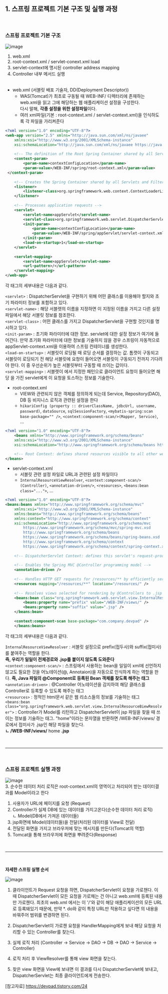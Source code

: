 ## 1. 스프링 프로젝트 기본 구조 및 실행 과정

<br>

### **스프링 프로젝트 기본 구조**

![image](https://user-images.githubusercontent.com/64416833/141065916-fa6fca38-ccee-4b60-aec7-b7c35d6b6836.png)

1. web.xml
2. root-context.xml / servlet-conext.xml load
3. servlet-context에 명시된 controller address mapping
4. Controller 내부 메서드 실행<br><br>

* web.xml (서블릿 배포 기술자, DD(Deployment Descriptor))
    - WAS(Tomcat)가 최초로 구동될 때 WEB-INF/ 디렉터리에 존재하는 web.xml을 읽고 그에 해당하는 웹 애플리케이션 설정을 구성한다. 
    <br>다시 말해, **각종 설정을 위한 설정파일**이다.<br>
    - 여러 xml파일(기본 : root-context.xml / servlet-context.xml)을 인식하도록 각 파일을 가리켜준다

```xml
<?xml version="1.0" encoding="UTF-8"?>
<web-app version="2.5" xmlns="http://java.sun.com/xml/ns/javaee"
    xmlns:xsi="http://www.w3.org/2001/XMLSchema-instance"
    xsi:schemaLocation="http://java.sun.com/xml/ns/javaee https://java.sun.com/xml/ns/javaee/web-app_2_5.xsd">
 
    <!-- The definition of the Root Spring Container shared by all Servlets and Filters -->
    <context-param>
        <param-name>contextConfigLocation</param-name>
        <param-value>/WEB-INF/spring/root-context.xml</param-value>
 </context-param>
 
    <!-- Creates the Spring Container shared by all Servlets and Filters -->
    <listener>
        <listener-class>org.springframework.web.context.ContextLoaderListener</listener-class>
    </listener>
 
    <!-- Processes application requests -->
    <servlet>
        <servlet-name>appServlet</servlet-name>
        <servlet-class>org.springframework.web.servlet.DispatcherServlet</servlet-class>
        <init-param>
            <param-name>contextConfigLocation</param-name>
            <param-value>/WEB-INF/spring/appServlet/servlet-context.xml</param-value>
        </init-param>
        <load-on-startup>1</load-on-startup>
    </servlet>
 
    <servlet-mapping>
        <servlet-name>appServlet</servlet-name>
        <url-pattern>/</url-pattern>
    </servlet-mapping>
</web-app>
```

각 태그의 세부내용은 다음과 같다.

`<servlet>` : DispatcherServlet을 구현하기 위해 어떤 클래스를 이용해야 할지와 초기 파라미터 정보를 포함하고 있다. <br>
`<servlet-name>` : 해당 서블렛의 이름을 지정하면 이 지정된 이름을 가지고 다른 설정 파일에서 해당 서블릿 정보를 참조한다. <br>
`<servlet-class>` : 어떤 클래스를 가지고 DispatcherServlet을 구현할 것인지를 명시하고 있다. <br>
`<init-param>`  : 초기화 파라미터에 대한 정보. servlet에 대한 설정 정보가 여기에 들어간다. 만약 초기화 파라미터에 대한 정보를 기술하지 않을 경우 스프링이 자동적으로 appServlet-context.xml을 이용하여 스프링 컨테이너를 생성한다. <br>
`<load-on-startup>` :  서블릿이 로딩될 때 로딩 순서를 결정하는 값. 톰캣이 구동되고 서블릿이 로딩되기 전 해당 서블릿에 요청이 들어오면 서블릿이 구동되기 전까지 기다려야 한다. 이 중 우선순위가 높은 서블릿부터 구동할 때 쓰이는 값이다. <br>
`<servlet-mapping>` : 서블렛이 <url-pattern>에서 지정한 패턴으로 클라이언트 요청이 들어오면 해당 <servlet-name>을 가진 servlet에게 이 요청을 토스하는 정보를 기술한다. <br>


* root-context.xml
    - VIEW와 관련되지 않은 객체를 정의하게 되는데 Service, Repository(DAO), DB 등 비지니스 로직과 관련된 설정을 한다  
    - `hikariConfig (property :: driverClassName, jdbcUrl, username, passward)`, `dataSource`, `sqlSessionFactory`, `<mybatis-spring:scan base-package="" />`, `<context:component-scan/>(Mapper, Service)`, ...

    
```xml
<?xml version="1.0" encoding="UTF-8"?>
    <beans xmlns="http://www.springframework.org/schema/beans"
    xmlns:xsi="http://www.w3.org/2001/XMLSchema-instance"
    xsi:schemaLocation="http://www.springframework.org/schema/beans https://www.springframework.org/schema/beans/spring-beans.xsd">
    
    <!-- Root Context: defines shared resources visible to all other web components -->
</beans>
```


* servlet-context.xml
    - 서블릿 관련 설정 파일로 URL과 관련된 설정 파일이다
    - `InternalResourceViewResolver`, `<context:component-scan/>(Controller)`, `<annotation-driven/>`, `<resources>`, `<beans:bean class="...">`, ...

```xml
<?xml version="1.0" encoding="UTF-8"?>
<beans:beans xmlns="http://www.springframework.org/schema/mvc"
    xmlns:xsi="http://www.w3.org/2001/XMLSchema-instance"
    xmlns:beans="http://www.springframework.org/schema/beans"
    xmlns:context="http://www.springframework.org/schema/context"
    xsi:schemaLocation="http://www.springframework.org/schema/mvc 
        https://www.springframework.org/schema/mvc/spring-mvc.xsd
        http://www.springframework.org/schema/beans 
        https://www.springframework.org/schema/beans/spring-beans.xsd
        http://www.springframework.org/schema/context 
        https://www.springframework.org/schema/context/spring-context.xsd">
    
    <!-- DispatcherServlet Context: defines this servlet's request-processing infrastructure -->
    
    <!-- Enables the Spring MVC @Controller programming model -->
    <annotation-driven />
    
    <!-- Handles HTTP GET requests for /resources/** by efficiently serving up static resources in the ${webappRoot}/resources directory -->
    <resources mapping="/resources/**" location="/resources/" />
    
    <!-- Resolves views selected for rendering by @Controllers to .jsp resources in the /WEB-INF/views directory -->
    <beans:bean class="org.springframework.web.servlet.view.InternalResourceViewResolver">
        <beans:property name="prefix" value="/WEB-INF/views/" />
        <beans:property name="suffix" value=".jsp" />
    </beans:bean>
    
    <context:component-scan base-package="com.company.devpad" />
    </beans:beans>
```

각 태그의 세부내용은 다음과 같다.

`InternalResourceViewResolver` : 서블릿 설정으로 prefix(접두사)와 suffix(접미사)를 붙여주는 역할을 한다. <br>
**즉, 우리가 일일이 전체경로와 .jsp를 붙이지 않도록 도와준다** <br>
`<context:component-scan/>` : 스프링에서 사용하는 bean을 일일이 xml에 선언하지 않고도 필요한 것을 어노테이션(@, Annotaion)을 자동으로 인식하게 하는 역할을 한다. 
**즉, Java 파일의 @Component로 등록된 Bean 객체를 찾도록 해주는 태그** <br>
`<annotation-driven>` : @Controller 어노테이션을 감지하여 해당 클래스를 Controller로 등록할 수 있도록 해주는 태그 <br>
`<resources>` : 정적인 html문서 같은 웹 리소스들의 정보를 기술하는 태그 <br>
`<beans:bean class="org.springframework.web.servlet.view.InternalResourceBiewResolver">` : Controller가 Model를 리턴하고 DispatcherServlet이 jsp 파일을 찾을 때 쓰이는 정보를 기술하는 태그. "home"이라는 문자열을 반환하면 /WEB-INF/views/ 경로에서 접미사가 .jsp인 해당 파일을 찾는다. <br>
**ㄴ /WEB-INF/views/** home **.jsp** 

<br>

---

<br>

### **스프링 프로젝트 실행 과정**
![image](https://user-images.githubusercontent.com/64416833/141066707-f2fdc78f-538d-4a3e-9bba-86f5b38a709b.png) <br>
3. 순수한 데이터 처리 로직은 root-context.xml의 영역이고 처리되어 받는 데이터결과를 Model이라고 한다<br>

1) 사용자가 URL에 페이지를 요청 (Request)
2) Controller가 실제 DB에 있는 데이터를 가지고온다(순수한 데이터 처리 로직)<br>
ㄴ Model(DB에서 가져온 데이터들)
3) jsp화면에 Model(데이터들)을 전달(처리된 데이터를 View로 전달)
4) 전달된 화면을 가지고 브라우저에 맞는 메시지를 만든다(Tomcat의 역할)
5) Tomcat을 통해 브라우저에 화면을 뿌려준다(Response)

<br>

--- 

<br>

**자세한 스프링 실행 순서**

![image](https://user-images.githubusercontent.com/64416833/141066170-be32a7d9-f84f-4eee-b856-a0f97b1d1605.png)

1. 클라이언트가 Request 요청을 하면, DispatcherServlet이 요청을 가로챈다. 이 때 DispatcherServlet이 모든 요청을 가로채는 건 아니고 web.xml에 등록된 내용만 가로챈다. 최초의 web.xml 에서는 <url-pattern>이 '/'와 같이 해당 애플리케이션의 모든 URL로 등록돼있기 때문에, 만약 *. do와 같이 특정 URL만 적용하고 싶다면 <url-pattern>의 내용을 바꿔주어 범위를 변경하면 된다.

2. DispatcherServlet이 가로챈 요청을 HandlerMapping에게 보내 해당 요청을 처리할 수 있는 Controller를 찾는다.

3. 실제 로직 처리 (Controller -> Service -> DAO -> DB -> DAO -> Service -> Controller)

4. 로직 처리 후 ViewResolver를 통해 view 화면을 찾는다.

5. 찾은 view 화면을 View에 보내면 이 결과를 다시 DispatcherServlet에 보내고, DispatcherServlet는 최종 클라이언트에게 전송한다.

[참고자료] https://devpad.tistory.com/24